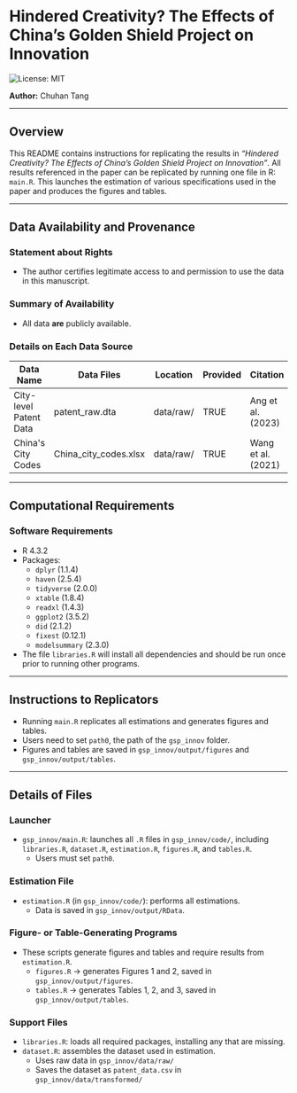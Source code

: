 # Hindered Creativity? The Effects of China’s Golden Shield Project on Innovation

![License: MIT](https://img.shields.io/badge/License-MIT-yellow.svg)

**Author:** Chuhan Tang  

---

## Overview
This README contains instructions for replicating the results in *“Hindered Creativity? The Effects of China’s Golden Shield Project on Innovation”*. All results referenced in the paper can be replicated by running one file in R: `main.R`. This launches the estimation of various specifications used in the paper and produces the figures and tables.

---

## Data Availability and Provenance

### Statement about Rights
- The author certifies legitimate access to and permission to use the data in this manuscript.

### Summary of Availability
- All data **are** publicly available.

### Details on Each Data Source

| Data Name                  | Data Files               | Location          | Provided | Citation         |
|----------------------------|------------------------|-----------------|----------|----------------|
| City-level Patent Data     | patent_raw.dta         | data/raw/       | TRUE     | Ang et al. (2023) |
| China's City Codes         | China_city_codes.xlsx  | data/raw/       | TRUE     | Wang et al. (2021) |

---

## Computational Requirements

### Software Requirements
- R 4.3.2  
- Packages:
  - `dplyr` (1.1.4)  
  - `haven` (2.5.4)  
  - `tidyverse` (2.0.0)  
  - `xtable` (1.8.4)  
  - `readxl` (1.4.3)  
  - `ggplot2` (3.5.2)  
  - `did` (2.1.2)  
  - `fixest` (0.12.1)  
  - `modelsummary` (2.3.0)  
- The file `libraries.R` will install all dependencies and should be run once prior to running other programs.

---

## Instructions to Replicators
- Running `main.R` replicates all estimations and generates figures and tables.  
- Users need to set `path0`, the path of the `gsp_innov` folder.  
- Figures and tables are saved in `gsp_innov/output/figures` and `gsp_innov/output/tables`.

---

## Details of Files

### Launcher
- `gsp_innov/main.R`: launches all `.R` files in `gsp_innov/code/`, including `libraries.R`, `dataset.R`, `estimation.R`, `figures.R`, and `tables.R`.  
  - Users must set `path0`.

### Estimation File
- `estimation.R` (in `gsp_innov/code/`): performs all estimations.  
  - Data is saved in `gsp_innov/output/RData`.

### Figure- or Table-Generating Programs
- These scripts generate figures and tables and require results from `estimation.R`.
  - `figures.R` → generates Figures 1 and 2, saved in `gsp_innov/output/figures`.
  - `tables.R` → generates Tables 1, 2, and 3, saved in `gsp_innov/output/tables`.

### Support Files
- `libraries.R`: loads all required packages, installing any that are missing.
- `dataset.R`: assembles the dataset used in estimation.
  - Uses raw data in `gsp_innov/data/raw/`
  - Saves the dataset as `patent_data.csv` in `gsp_innov/data/transformed/`
